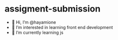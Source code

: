 # assigment-submission
- 👋 Hi, I’m @hayamione
- 👀 I’m interested in learning front end development
- 🌱 I’m currently learning js
